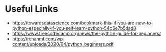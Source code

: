 # Useful Links

 * https://towardsdatascience.com/bookmark-this-if-you-are-new-to-python-especially-if-you-self-learn-python-54c6e7b5dad8
 * https://www.freecodecamp.org/news/the-python-guide-for-beginners/
 * https://renanmf.com/wp-content/uploads/2020/04/python_beginners.pdf
